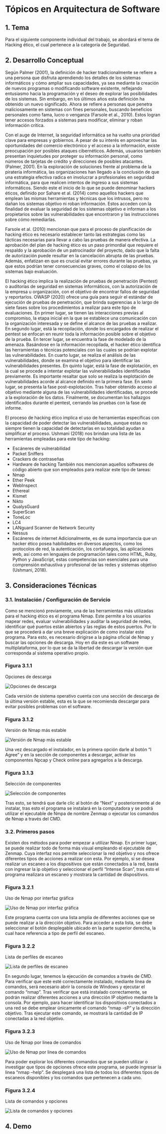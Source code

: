 # **Tópicos en Arquitectura de Software**

## 1. Tema

Para el siguiente componente individual del trabajo, se abordará el tema de Hacking ético, el cual pertenece a la categoría de Seguridad.

## 2. Desarrollo Conceptual

Según Palmer (2001), la definición de hacker tradicionalmente se refiere a una persona que disfruta aprendiendo los detalles de los sistemas informáticos y cómo ampliar sus capacidades, ya sea mediante la creación de nuevos programas o modificando software existente, reflejando entusiasmo hacia la programación y el deseo de explorar las posibilidades de los sistemas. Sin embargo, en los últimos años esta definición ha obtenido un nuevo significado. Ahora se refiere a personas que penetra maliciosamente en sistemas con fines personales, buscando beneficios personales como fama, lucro o venganza (Farsole et al., 2010). Estos logran tener accesos forzados a sistemas para modificar, eliminar y roban información crítica.

Con el auge de Internet, la seguridad informática se ha vuelto una prioridad clave para empresas y gobiernos. A pesar de su interés en aprovechar las oportunidades del comercio electrónico y el acceso a la información, existe preocupación por posibles ataques cibernéticos. Además, usuarios también presentan inquietudes por proteger su información personal, como números de tarjetas de crédito y direcciones de posibles atacantes. (Palmer, 2001). En la exploración de soluciones frente al problema de la piratería informática, las organizaciones han llegado a la conclusión de que una estrategia efectiva radica en involucrar a profesionales en seguridad informática, para que realicen intentos de ingreso a sus sistemas informáticos. Siendo este el inicio de lo que se puede denominar hackers éticos, definido por Sahare et al. (2014) como aquellos hackers que emplean las mismas herramientas y técnicas que los intrusos, pero no dañan los sistemas objetivo ni roban información. Estos acceden con la finalidad de evaluar la seguridad de los sistemas objetivo e informan a los propietarios sobre las vulnerabilidades que encontraron y las instrucciones sobre cómo remediarlas. 

Farsole et al. (2010) mencionan que para el proceso de planificación de hacking ético es necesario establecer tanto las estrategias como las tácticas necesarias para llevar a cabo las pruebas de manera efectiva. La aprobación del plan de hacking ético es un paso primordial que requiere el respaldo y la aprobación de un patrocinador del proyecto, dado que la falta de autorización puede resultar en la cancelación abrupta de las pruebas. Además, enfatizan en que es crucial evitar errores durante las pruebas, ya que estos podrían tener consecuencias graves, como el colapso de los sistemas bajo evaluación. 

El hacking ético implica la realización de pruebas de penetración (Pentest) o auditorías de seguridad en sistemas informáticos, con la autorización de la empresa u organización, con el objetivo de encontrar fallos de seguridad y reportarlos. OWASP (2020) ofrece una guía para seguir el estándar de ejecución de pruebas de penetración, que brinda sugerencias a lo largo de siete fases sobre los procedimientos a realizar para este tipo de evaluaciones. En primer lugar, se tienen las interacciones previas al compromiso, la etapa inicial en la que se establece una comunicación con la organización interesada y se define el alcance de las pruebas a realizar. En segundo lugar, está la recopilación, donde los encargados de realizar el pentest se enfocan en reunir toda la información posible sobre el objetivo de la prueba. En tercer lugar, se encuentra la fase de modelado de la amenaza. Basándose en la información recopilada, el hacker ético identifica las herramientas o técnicas potenciales con las cuales se podrían explotar las vulnerabilidades. En cuarto lugar, se realiza el análisis de las vulnerabilidades, donde se examina el objetivo para identificar las vulnerabilidades presentes. En quinto lugar, está la fase de explotación, en la cual se procede a intentar explotar las vulnerabilidades identificadas previamente. Es importante resaltar que solo se realiza la explotación de vulnerabilidades acorde al alcance definido en la primera fase. En sexto lugar, se presenta la fase post-explotación. Tras haber obtenido acceso al objetivo mediante alguna de las vulnerabilidades identificadas, se procede a la exploración de los datos. Finalmente, se documentan los hallazgos identificados durante el pentest, cerrando las pruebas con la fase de informe.

El proceso de hacking ético implica el uso de herramientas específicas con la capacidad de poder detectar las vulnerabilidades, aunque estas no siempre tienen la capacidad de detectarlas en su totalidad ayudan a simplificar el proceso. Ushmani (2018) nos brindan una lista de las herramientas empleadas para este tipo de hacking:
- Escáneres de vulnerabilidad
-	Packet Sniffers
-	Crackers de contraseñas
-	Hardware de hacking
También nos mencionan aquellos softwares de código abierto que son empleados para realizar este tipo de tareas:
-	Nmap
-	Ether Peek
-	WebInspect
-	Ethereal
-	Kismet
-	Nikto
-	QualysGuard
-	SuperScan
-	ToneLoc
-	LC4
-	LANguard Scanner de Network Security
-	Nessus
-	Escáneres de internet
Adicionalmente, es de suma importancia que un hacker ético posea habilidades en diversos aspectos, como los protocolos de red, la autenticación, los cortafuegos, las aplicaciones web, así como en lenguajes de programación tales como HTML, Ruby, Python y JavaScript, estas competencias son esenciales para una comprensión exhaustiva y profesional de las redes y sistemas objetivo (Ushmani, 2018). 

## 3. Consideraciones Técnicas

### 3.1. Instalación / Configuración de Servicio

Como se mencionó previamente, una de las herramientas más utilizadas para el hacking ético es el programa Nmap. Este permite a los usuarios mapear redes, evaluar vulnerabilidades y auditar la seguridad de redes, identificar qué puertos están abiertos y las reglas de estos puertos. Por lo que se procederá a dar una breve explicación de como instalar este programa. Para esto, es necesario dirigirse a la página oficial de Nmap y buscar las opciones de descarga. Hoy en día este es un software multiplataforma, por lo que se da la libertad de descargar la versión que corresponda al sistema operativo propio.

### Figura 3.1.1
Opciones de descarga

![Opciones de descarga](Imagenes/imagen1.png)

Cada versión de sistema operativo cuenta con una sección de descarga de la última versión estable, esta es la que se recomienda descargar para evitar posibles problemas con el software.

### Figura 3.1.2
Versión de Nmap más estable

![Versión de Nmap más estable](Imagenes/imagen2.png)

Una vez descargado el instalador, en la primera opción darle al botón “I Agree” y en la sección de componentes a descargar, activar los componentes Npcap y Check online para agregarlos a la descarga.

### Figura 3.1.3
Selección de componentes

![Selección de componentes](Imagenes/imagen3.png)

Tras esto, se tendrá que darle clic al botón de “Next” y posteriormente al de instalar, tras esto el programa se instalará en la computadora y se podrá utilizar el ejecutable de Nmpa de nombre Zenmap o ejecutar los comandos de Nmap a través del CMD.

### 3.2. Primeros pasos

Existen dos métodos para poder empezar a utilizar Nmap. En primer lugar, se puede realizar todo de forma más visual empleando el ejecutable de Zenmap. Cuya interfaz nos permite seleccionar la red objetivo y nos ofrece diferentes tipos de acciones a realizar con esta. Por ejemplo, si se desea realizar un escaneo a los dispositivos que están conectados a la red, basta con ingresar la ip objetivo y seleccionar el perfil “Intense Scan”, tras esto el programa realizara un escaneo y mostrara la cantidad de dispositivos.

### Figura 3.2.1
Uso de Nmap por interfaz gráfica

![Uso de Nmap por interfaz gráfica](Imagenes/imagen4.png)

Este programa cuenta con una lista amplia de diferentes acciones que se puede realizar a la dirección objetivo. Para acceder a esta lista, se debe seleccionar el botón desplegable ubicado en la parte superior derecha, la cual hace referencia a tipo de perfil del escaneo.

### Figura 3.2.2
Lista de perfiles de escaneo

![Lista de perfiles de escaneo](Imagenes/imagen5.png)

En segundo lugar, tenemos la ejecución de comandos a través de CMD. Para verificar que este esté correctamente instalado, mediante línea de comandos, será necesario abrir la consola de Windows y ejecutar el comando “nmap”. Tras verificar que está instalado correctamente, se podrán realizar diferentes acciones a una dirección IP objetivo mediante la consola. Por ejemplo, para hacer identificar los dispositivos conectados a una red se debe emplear únicamente el comando “nmap -sP” y la dirección objetivo. Tras ejecutar este comando, se mostrará la cantidad de IP conectadas a la red objetivo.

### Figura 3.2.3
Uso de Nmap por linea de comandos

![Uso de Nmap por linea de comandos](Imagenes/imagen6.png)

Para poder explorar los diferentes comandos que se pueden utilizar o investigar que tipos de opciones ofrece este programa, se puede ingresar la linea “nmap –help”. Se desplegará una lista de todos los diferentes tipos de escaneos disponibles y los comandos que pertenecen a cada uno.

### Figura 3.2.4
Lista de comandos y opciones

![Lista de comandos y opciones](Imagenes/imagen7.png)
## 4. Demo
